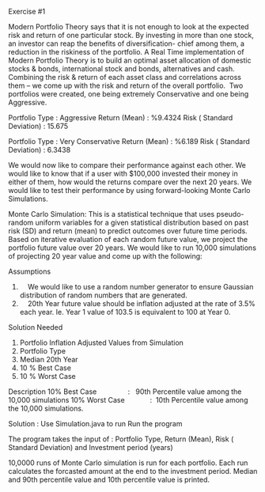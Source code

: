 
Exercise #1

Modern Portfolio Theory says that it is not enough to look at the expected risk and return of one particular stock. By investing in more than one stock, an investor can reap the benefits of diversification- chief among them, a reduction in the riskiness of the portfolio. 
A Real Time implementation of Modern Portfolio Theory is to build an optimal asset allocation of domestic stocks & bonds, international stock and bonds, alternatives and cash. Combining the risk & return of each asset class and correlations across them – we come up with the risk and return of the overall portfolio.  Two portfolios were created, one being extremely Conservative and one being Aggressive.

Portfolio Type : Aggressive
Return (Mean) : %9.4324
Risk ( Standard Deviation) : 15.675

Portfolio Type : Very Conservative
Return (Mean) : %6.189
Risk ( Standard Deviation) : 6.3438


We would now like to compare their performance against each other. We would like to know that if a user with $100,000 invested their money in either of them, how would the returns compare over the next 20 years. We would like to test their performance by using forward-looking Monte Carlo Simulations.

Monte Carlo Simulation:
This is a statistical technique that uses pseudo-random uniform variables for a given statistical distribution based on past risk (SD) and return (mean) to predict outcomes over future time periods. Based on iterative evaluation of each random future value, we project the portfolio future value over 20 years. We would like to run 10,000 simulations of projecting 20 year value and come up with the following:

Assumptions
1.     We would like to use a random number generator to ensure Gaussian distribution of random numbers that are generated.
2.     20th Year future value should be inflation adjusted at the rate of 3.5% each year. Ie. Year 1 value of 103.5 is equivalent to 100 at Year 0.

Solution Needed
1. Portfolio Inflation Adjusted Values from Simulation
2. Portfolio Type
3. Median 20th Year
4. 10 % Best Case
5. 10 % Worst Case

Description
10% Best Case               	:   90th Percentile value among the 10,000 simulations
10% Worst Case            	:  10th Percentile value among the 10,000 simulations.

Solution :
Use Simulation.java to run Run the program

The program takes the input of : Portfolio Type, Return (Mean), Risk ( Standard Deviation) and Investment period (years)

10,0000 runs of Monte Carlo simulation is run for each portfolio.
Each run calculates the forcasted amount at the end to the investment period.
Median and 90th percentile value and 10th percentile value is printed.



